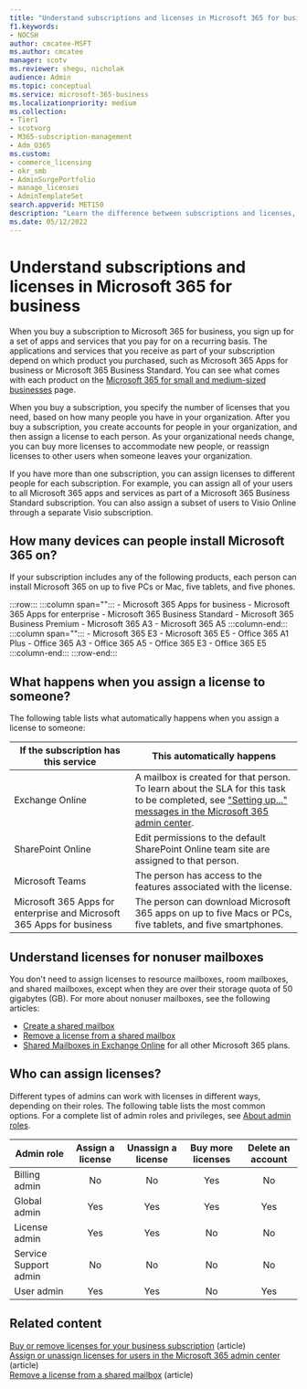 ```yaml
---
title: "Understand subscriptions and licenses in Microsoft 365 for business"
f1.keywords:
- NOCSH
author: cmcatee-MSFT
ms.author: cmcatee
manager: scotv
ms.reviewer: shegu, nicholak
audience: Admin
ms.topic: conceptual
ms.service: microsoft-365-business
ms.localizationpriority: medium
ms.collection: 
- Tier1
- scotvorg
- M365-subscription-management
- Adm_O365
ms.custom: 
- commerce_licensing
- okr_smb
- AdminSurgePortfolio
- manage_licenses
- AdminTemplateSet
search.appverid: MET150
description: "Learn the difference between subscriptions and licenses, who can assign licenses, and what happens when you assign a license in  Microsoft 365 for business."
ms.date: 05/12/2022
---
```


# Understand subscriptions and licenses in Microsoft 365 for business

When you buy a subscription to Microsoft 365 for business, you sign up for a set of apps and services that you pay for on a recurring basis. The applications and services that you receive as part of your subscription depend on which product you purchased, such as Microsoft 365 Apps for business or Microsoft 365 Business Standard. You can see what comes with each product on the [Microsoft 365 for small and medium-sized businesses](https://www.microsoft.com/microsoft-365/business/compare-all-microsoft-365-business-products) page.

When you buy a subscription, you specify the number of licenses that you need, based on how many people you have in your organization. After you buy a subscription, you create accounts for people in your organization, and then assign a license to each person. As your organizational needs change, you can buy more licenses to accommodate new people, or reassign licenses to other users when someone leaves your organization.

If you have more than one subscription, you can assign licenses to different people for each subscription. For example, you can assign all of your users to all Microsoft 365 apps and services as part of a Microsoft 365 Business Standard subscription. You can also assign a subset of users to Visio Online through a separate Visio subscription.

## How many devices can people install Microsoft 365 on?

If your subscription includes any of the following products, each person can install Microsoft 365 on up to five PCs or Mac, five tablets, and five phones.

:::row:::
   :::column span="":::
        - Microsoft 365 Apps for business
        - Microsoft 365 Apps for enterprise
        - Microsoft 365 Business Standard
        - Microsoft 365 Business Premium
        - Microsoft 365 A3
        - Microsoft 365 A5
   :::column-end:::
   :::column span="":::
        - Microsoft 365 E3
        - Microsoft 365 E5
        - Office 365 A1 Plus
        - Office 365 A3
        - Office 365 A5
        - Office 365 E3
        - Office 365 E5
   :::column-end:::
:::row-end:::

## What happens when you assign a license to someone?

The following table lists what automatically happens when you assign a license to someone:
  
|If the subscription has this service|This automatically happens|
|---|---|
|Exchange Online|A mailbox is created for that person. <br/> To learn about the SLA for this task to be completed, see ["Setting up..." messages in the Microsoft 365 admin center](https://support.microsoft.com/help/2635238/setting-up-messages-in-the-office-365-admin-center).|
|SharePoint Online|Edit permissions to the default SharePoint Online team site are assigned to that person.|
|Microsoft Teams|The person has access to the features associated with the license.|
|Microsoft 365 Apps for enterprise and Microsoft 365 Apps for business|The person can download Microsoft 365 apps on up to five Macs or PCs, five tablets, and five smartphones.|

## Understand licenses for nonuser mailboxes

You don't need to assign licenses to resource mailboxes, room mailboxes, and shared mailboxes, except when they are over their storage quota of 50 gigabytes (GB). For more about nonuser mailboxes, see the following articles:
  
- [Create a shared mailbox](../../admin/email/create-a-shared-mailbox.md)
- [Remove a license from a shared mailbox](../../admin/email/remove-license-from-shared-mailbox.md)
- [Shared Mailboxes in Exchange Online](/exchange/collaboration-exo/shared-mailboxes) for all other Microsoft 365 plans.

## Who can assign licenses?

Different types of admins can work with licenses in different ways, depending on their roles. The following table lists the most common options. For a complete list of admin roles and privileges, see [About admin roles](../../admin/add-users/about-admin-roles.md).
  
|Admin role|Assign a license|Unassign a license|Buy more licenses|Delete an account|
|---|:---:|:---:|:---:|:---:|
|Billing admin|No|No|Yes|No|
|Global admin|Yes|Yes|Yes|Yes|
|License admin|Yes|Yes|No|No|
|Service Support admin|No|No|No|No|
|User admin|Yes|Yes|No|Yes|

## Related content

[Buy or remove licenses for your business subscription](buy-licenses.md) (article)\
[Assign or unassign licenses for users in the Microsoft 365 admin center](../../admin/manage/assign-licenses-to-users.md) (article)\
[Remove a license from a shared mailbox](../../admin/email/remove-license-from-shared-mailbox.md) (article)
